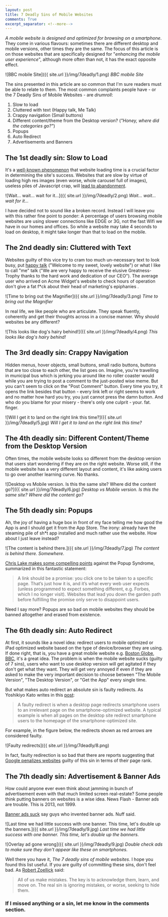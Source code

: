 ```yaml
---
layout: post
title: 7 Deadly Sins of Mobile Websites
comments: True
excerpt_separator: <!--more-->
---
```


*A mobile website is designed and optimized for browsing on a smartphone*. They come in various flavours: sometimes there are different desktop and mobile versions, other times they are the same. The focus of this article is on those websites that are specifically designed for "*enhancing the mobile user experience*", although more often than not, it has the exact opposite effect.

![BBC mobile Site]({{ site.url }}/img/7deadly/1.png)
*BBC mobile Site*

<!--more-->

The sins presented in this article are so common that I'm sure readers must be able to relate to them. The most common complaints people have - or the 7 Deadly Sins of Mobile Websites - are *drumroll*:

1. Slow to load
2. Cluttered with text (Happy talk, Me Talk)
3. Crappy navigation (Small buttons)
4. Different content/theme from the Desktop version? (*"Honey, where did the categories go?"*)
5. Popups
6. Auto Redirect
7. Advertisements and Banners

## The 1st deadly sin: Slow to Load

It's a [well-known phenomenon](http://blog.kissmetrics.com/loading-time/) that website loading time is a crucial factor in determining the site's success. Websites that are slow  by virtue of loading high res images (even worse, whole carousel full of images), useless piles of Javascript crap, will [lead to abandonment](http://gigaom.com/2011/07/19/consumers-losing-patience-with-the-slow-mobile-web/).

![Wait... wait... wait for it...]({{ site.url }}/img/7deadly/2.png)
*Wait... wait... wait for it...*

I have decided not to sound like a broken record. Instead I will leave you with this rather fine point to ponder: A percentage of users browsing mobile websites are using slower connections like EDGE or 3G, not the fast Wifi we have in our homes and offices. So while a website may take 4 seconds to load on desktop, it might take longer than that to load on the mobile.

## The 2nd deadly sin: Cluttered with Text

Websites guilty of this vice try to cram too much un-necessary text to look busy, put [happy talk](http://en.wikipedia.org/wiki/Happy_talk) ("Welcome to my sweet, lovely website") or what I like to call "me" talk ("We are very happy to receive the elusive Greatness-Trophy thanks to the hard work and dedication of our CEO"). The average user who arrived on Acme Widget's website to check hours of operation don't give a fat f*ck about their head of marketing's epiphanies .

![Time to bring out the Magnifier]({{ site.url }}/img/7deadly/3.png)
*Time to bring out the Magnifier*

In real life, we like people who are articulate. They speak fluently, coherently and get their thoughts across in a concise manner. Why should websites be any different?

![This looks like dog's hairy behind!]({{ site.url }}/img/7deadly/4.png)
*This looks like dog's hairy behind!*

## The 3rd deadly sin: Crappy Navigation

Hidden menus, hover objects, small buttons, small radio buttons, buttons that are too close to each other, the list goes on. Imagine, you're travelling in municipal bus  which is jerking you around like no roller coaster would while  you are trying to post a comment to the just-posted wise meme. But you can't seem to click on the "Post Comment" button. Every time you try, it opens the link besides that button - every link left or right seems to work and no matter how hard you try, you just cannot press the damn button. And who do you blame for your misery - there's only one culprit - your. fat. finger.

![Will I get it to land on the right link this time?]({{ site.url }}/img/7deadly/5.jpg)
*Will I get it to land on the right link this time?*

## The 4th deadly sin: Different Content/Theme from the Desktop Version

Often times, the mobile website looks so different from the desktop version that users start wondering if they are on the right website. Worse still, if the mobile website has a very different layout and content, it's like asking users to go over another learning curve. No thanks.

![Desktop vs Mobile version. Is this the same site? Where did the content go?]({{ site.url }}/img/7deadly/6.jpg)
*Desktop vs Mobile version. Is this the same site? Where did the content go?*

## The 5th deadly sin: Popups

Ah, the joy of having a huge box in front of my face telling me how good the App is and I should get it from the App Store.  The irony: already have the steaming pile of sh*t app installed and much rather use the website. How about I just leave instead?

![The content is behind there.]({{ site.url }}/img/7deadly/7.jpg)
*The content is behind there. Somewhere.*

[Chris Lake makes some compelling points](http://econsultancy.com/ca/blog/62084-10-mobile-websites-that-suffer-from-chronic-pop-up-syndrome) against the Popup Syndrome, summarized in this fantastic statement:

> A link should be a promise: you click one to be taken to a specific page. That’s just how it is, and it’s what every web user expects (unless programmed to expect something different, e.g. Forbes, which I no longer visit). Websites that lead you down the garden path before fulfilling the promise only serve to disappoint users.

Need I say more? Popups are so bad on mobile websites they should be banned altogether and erased from existence.

## The 6th deadly sin: Auto Redirect

At first, it sounds like a novel idea: redirect users to mobile optimized or iPad optimized website based on the type of device/browser they are using. If done right, that is, you have a great mobile website e.g. [Boston Globe](http://www.bostonglobe.com), [BBC](http://www.bbc.co.uk), it's a great idea. The problem is when the mobile website sucks (guilty of 7 sins), users who want to use desktop version will get agitated if they don't get what they want. They will get very annoyed if even if they are asked to make the very important decision to choose between "The Mobile Version", "The Desktop Version", or "Get the App" every single time.

But what makes auto redirect an absolute sin is faulty redirects. As Yoshikiyo Kato writes in this [post](http://blog.nxcgroup.com/2013/google-to-start-penalizing-mobile-redirects/):

> A faulty redirect is when a desktop page redirects smartphone users to an irrelevant page on the smartphone-optimized website. A typical example is when all pages on the desktop site redirect smartphone users to the homepage of the smartphone-optimized site.

For example, in the figure below, the redirects shown as red arrows are considered faulty.

![Faulty redirects]({{ site.url }}/img/7deadly/8.png)

In fact, faulty redirection is so bad that there are reports suggesting that [Google penalizes websites](http://blog.nxcgroup.com/2013/google-to-start-penalizing-mobile-redirects/) guilty of this sin in terms of their page rank.

## The 7th deadly sin: Advertisement & Banner Ads

How could anyone ever even think about jamming in bunch of advertisement even with that much limited screen real-estate? Some people think putting banners on websites is a wise idea. News Flash - Banner ads are trouble. This is 2013, not 1999.

[Banner ads suck](http://www.digitaltrends.com/web/banner-ads-suck-say-guys-who-invented-banner-ads/) say guys who invented banner ads. Nuff said.

![Last time we had little success with one banner. This time, let's double up the banners.]({{ site.url }}/img/7deadly/9.jpg)
*Last time we had little success with one banner. This time, let's double up the banners.*

![Overlay ad gone wrong]({{ site.url }}/img/7deadly/9.jpg)
*Double check ads to make sure they don't appear like these on smartphones.*

Well there you have it, *The 7 deadly sins of mobile websites*. I hope you found this list useful. If you are guilty of committing these sins, don't feel bad. As [Robert Zoellick](https://en.wikipedia.org/wiki/Robert_Zoellick) said:

> All of us make mistakes. The key is to acknowledge them, learn, and move on. The real sin is ignoring mistakes, or worse, seeking to hide them.

### If I missed anything or a sin, let me know in the comments section.
